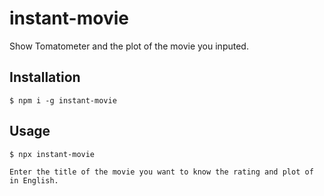 # instant-movie

Show Tomatometer and the plot of the movie you inputed.

## Installation

```
$ npm i -g instant-movie
```

## Usage

```
$ npx instant-movie
```

```
Enter the title of the movie you want to know the rating and plot of in English.
```
